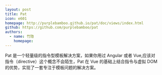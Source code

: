 ```yaml
---
layout: post
title: Pat
icon: e601
homepage: http://purplebamboo.github.io/pat/doc/views/index.html
github: https://github.com/purplebamboo/pat
authors:
  - name: 竹隐
    homepage: 
---
```


Pat 是一个轻量级的指令型模板解决方案，如果你用过 Angular 或者 Vue,应该对指令（directive）这个概念不会陌生，Pat 在 Vue 的基础上结合指令与虚拟 DOM 的优势，实现了一套专注于模板问题的解决方案。 

